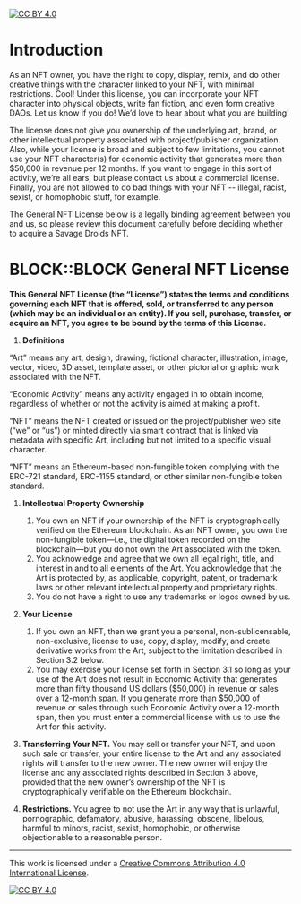 [![CC BY 4.0][cc-by-shield]][cc-by]

# Introduction

As an NFT owner, you have the right to copy, display, remix, and do other creative things with the character linked to your NFT, with minimal restrictions. Cool! Under this license, you can incorporate your NFT character into physical objects, write fan fiction, and even form creative DAOs. Let us know if you do! We’d love to hear about what you are building!

The license does not give you ownership of the underlying art, brand, or other intellectual property associated with project/publisher organization. Also, while your license is broad and subject to few limitations, you cannot use your NFT character(s) for economic activity that generates more than $50,000 in revenue per 12 months. If you want to engage in this sort of activity, we’re all ears, but please contact us about a commercial license. Finally, you are not allowed to do bad things with your NFT -- illegal, racist, sexist, or homophobic stuff, for example.

The General NFT License below is a legally binding agreement between you and us, so please review this document carefully before deciding whether to acquire a Savage Droids NFT.

# BLOCK::BLOCK General NFT License

**This General NFT License (the “License”) states the terms and conditions governing each NFT that is offered, sold, or transferred to any person (which may be an individual or an entity). If you sell, purchase, transfer, or acquire an NFT, you agree to be bound by the terms of this License.**

1. **Definitions**

“Art” means any art, design, drawing, fictional character, illustration, image, vector, video, 3D asset, template asset, or other pictorial or graphic work associated with the NFT.

“Economic Activity” means any activity engaged in to obtain income, regardless of whether or not the activity is aimed at making a profit.

“NFT” means the NFT created or issued on the project/publisher web site (“we” or “us”) or minted directly via smart contract that is linked via metadata with specific Art, including but not limited to a specific visual character.

“NFT” means an Ethereum-based non-fungible token complying with the ERC-721 standard, ERC-1155 standard, or other similar non-fungible token standard.

1. **Intellectual Property Ownership**
    1. You own an NFT if your ownership of the NFT is cryptographically verified on the Ethereum blockchain. As an NFT owner, you own the non-fungible token—i.e., the digital token recorded on the blockchain—but you do not own the Art associated with the token.
    2. You acknowledge and agree that we own all legal right, title, and interest in and to all elements of the Art. You acknowledge that the Art is protected by, as applicable, copyright, patent, or trademark laws or other relevant intellectual property and proprietary rights.
    3. You do not have a right to use any trademarks or logos owned by us.

2. **Your License**
    1. If you own an NFT, then we grant you a personal, non-sublicensable, non-exclusive, license to use, copy, display, modify, and create derivative works from the Art, subject to the limitation described in Section 3.2 below.
    2. You may exercise your license set forth in Section 3.1 so long as your use of the Art does not result in Economic Activity that generates more than fifty thousand US dollars ($50,000) in revenue or sales over a 12-month span. If you generate more than $50,000 of revenue or sales through such Economic Activity over a 12-month span, then you must enter a commercial license with us to use the Art for this activity.

3. **Transferring Your NFT.** You may sell or transfer your NFT, and upon such sale or transfer, your entire license to the Art and any associated rights will transfer to the new owner. The new owner will enjoy the license and any associated rights described in Section 3 above, provided that the new owner’s ownership of the NFT is cryptographically verifiable on the Ethereum blockchain.

4. **Restrictions.** You agree to not use the Art in any way that is unlawful, pornographic, defamatory, abusive, harassing, obscene, libelous, harmful to minors, racist, sexist, homophobic, or otherwise objectionable to a reasonable person.

---
This work is licensed under a
[Creative Commons Attribution 4.0 International License][cc-by].

[![CC BY 4.0][cc-by-image]][cc-by]

[cc-by]: http://creativecommons.org/licenses/by/4.0/
[cc-by-image]: https://i.creativecommons.org/l/by/4.0/88x31.png
[cc-by-shield]: https://img.shields.io/badge/License-CC%20BY%204.0-lightgrey.svg
